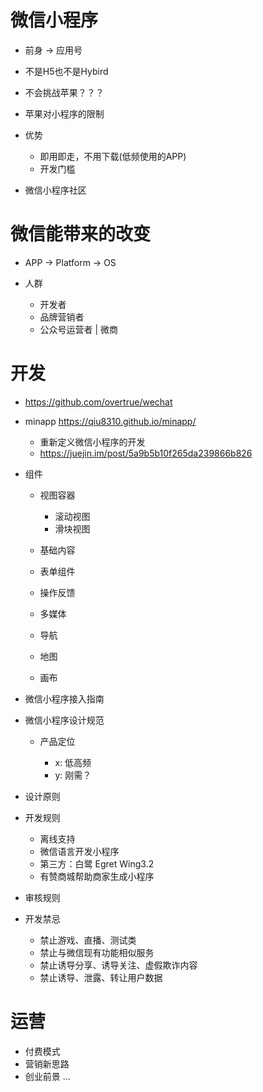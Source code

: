 # 微信小程序

- 前身 -> 应用号
- 不是H5也不是Hybird
- 不会挑战苹果？？？
- 苹果对小程序的限制
- 优势

  - 即用即走，不用下载(低频使用的APP)
  - 开发门槛

- 微信小程序社区

# 微信能带来的改变

- APP -> Platform -> OS
- 人群

  - 开发者
  - 品牌营销者
  - 公众号运营者 | 微商

# 开发

- <https://github.com/overtrue/wechat>
- minapp <https://qiu8310.github.io/minapp/>

  - 重新定义微信小程序的开发
  - <https://juejin.im/post/5a9b5b10f265da239866b826>

- 组件

  - 视图容器

    - 滚动视图
    - 滑块视图

  - 基础内容

  - 表单组件

  - 操作反馈
  - 多媒体
  - 导航
  - 地图
  - 画布

- 微信小程序接入指南

- 微信小程序设计规范

  - 产品定位

    - x: 低高频
    - y: 刚需？

- 设计原则
- 开发规则
  - 离线支持
  - 微信语言开发小程序
  - 第三方：白鹭 Egret Wing3.2
  - 有赞商城帮助商家生成小程序

- 审核规则
- 开发禁忌
    - 禁止游戏、直播、测试类
    - 禁止与微信现有功能相似服务
    - 禁止诱导分享、诱导关注、虚假欺诈内容
    - 禁止诱导、泄露、转让用户数据

# 运营

- 付费模式
- 营销新思路
- 创业前景
...    
